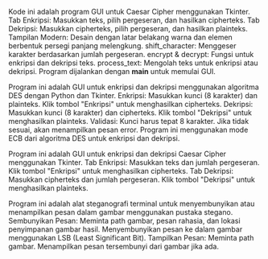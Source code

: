 Kode ini adalah program GUI untuk Caesar Cipher menggunakan Tkinter.
Tab Enkripsi: Masukkan teks, pilih pergeseran, dan hasilkan cipherteks.
Tab Dekripsi: Masukkan cipherteks, pilih pergeseran, dan hasilkan plainteks.
Tampilan Modern: Desain dengan latar belakang warna dan elemen berbentuk persegi panjang melengkung.
shift_character: Menggeser karakter berdasarkan jumlah pergeseran.
encrypt & decrypt: Fungsi untuk enkripsi dan dekripsi teks.
process_text: Mengolah teks untuk enkripsi atau dekripsi.
Program dijalankan dengan __main__ untuk memulai GUI.

Program ini adalah GUI untuk enkripsi dan dekripsi menggunakan algoritma DES dengan Python dan Tkinter.
Enkripsi:
Masukkan kunci (8 karakter) dan plainteks.
Klik tombol "Enkripsi" untuk menghasilkan cipherteks.
Dekripsi:
Masukkan kunci (8 karakter) dan cipherteks.
Klik tombol "Dekripsi" untuk menghasilkan plainteks.
Validasi:
Kunci harus tepat 8 karakter.
Jika tidak sesuai, akan menampilkan pesan error.
Program ini menggunakan mode ECB dari algoritma DES untuk enkripsi dan dekripsi.

Program ini adalah GUI untuk enkripsi dan dekripsi Caesar Cipher menggunakan Tkinter.
Tab Enkripsi:
Masukkan teks dan jumlah pergeseran.
Klik tombol "Enkripsi" untuk menghasilkan cipherteks.
Tab Dekripsi:
Masukkan cipherteks dan jumlah pergeseran.
Klik tombol "Dekripsi" untuk menghasilkan plainteks.

Program ini adalah alat steganografi terminal untuk menyembunyikan atau menampilkan pesan dalam gambar menggunakan pustaka stegano.
Sembunyikan Pesan:
Meminta path gambar, pesan rahasia, dan lokasi penyimpanan gambar hasil.
Menyembunyikan pesan ke dalam gambar menggunakan LSB (Least Significant Bit).
Tampilkan Pesan:
Meminta path gambar.
Menampilkan pesan tersembunyi dari gambar jika ada.
